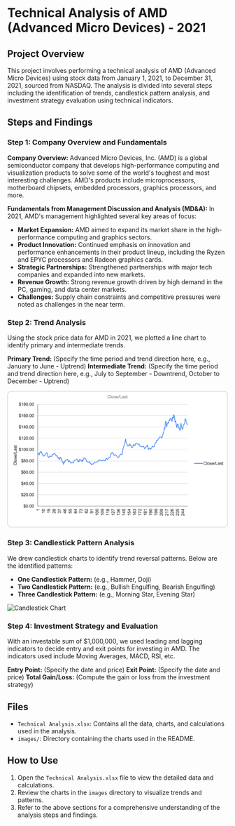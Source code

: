 # Technical Analysis of AMD (Advanced Micro Devices) - 2021

## Project Overview

This project involves performing a technical analysis of AMD (Advanced Micro Devices) using stock data from January 1, 2021, to December 31, 2021, sourced from NASDAQ. The analysis is divided into several steps including the identification of trends, candlestick pattern analysis, and investment strategy evaluation using technical indicators.

## Steps and Findings

### Step 1: Company Overview and Fundamentals

**Company Overview:**
Advanced Micro Devices, Inc. (AMD) is a global semiconductor company that develops high-performance computing and visualization products to solve some of the world's toughest and most interesting challenges. AMD's products include microprocessors, motherboard chipsets, embedded processors, graphics processors, and more.

**Fundamentals from Management Discussion and Analysis (MD&A):**
In 2021, AMD's management highlighted several key areas of focus:
- **Market Expansion:** AMD aimed to expand its market share in the high-performance computing and graphics sectors.
- **Product Innovation:** Continued emphasis on innovation and performance enhancements in their product lineup, including the Ryzen and EPYC processors and Radeon graphics cards.
- **Strategic Partnerships:** Strengthened partnerships with major tech companies and expanded into new markets.
- **Revenue Growth:** Strong revenue growth driven by high demand in the PC, gaming, and data center markets.
- **Challenges:** Supply chain constraints and competitive pressures were noted as challenges in the near term.

### Step 2: Trend Analysis

Using the stock price data for AMD in 2021, we plotted a line chart to identify primary and intermediate trends.

**Primary Trend:** (Specify the time period and trend direction here, e.g., January to June - Uptrend)
**Intermediate Trend:** (Specify the time period and trend direction here, e.g., July to September - Downtrend, October to December - Uptrend)

![Line Chart](https://github.com/Brox7/Technical-Analysis/blob/main/Line%20Chart.png)

### Step 3: Candlestick Pattern Analysis

We drew candlestick charts to identify trend reversal patterns. Below are the identified patterns:

- **One Candlestick Pattern:** (e.g., Hammer, Doji)
- **Two Candlestick Pattern:** (e.g., Bullish Engulfing, Bearish Engulfing)
- **Three Candlestick Pattern:** (e.g., Morning Star, Evening Star)

![Candlestick Chart](images/candlestick_chart.png)

### Step 4: Investment Strategy and Evaluation

With an investable sum of $1,000,000, we used leading and lagging indicators to decide entry and exit points for investing in AMD. The indicators used include Moving Averages, MACD, RSI, etc.

**Entry Point:** (Specify the date and price)
**Exit Point:** (Specify the date and price)
**Total Gain/Loss:** (Compute the gain or loss from the investment strategy)

## Files

- `Technical Analysis.xlsx`: Contains all the data, charts, and calculations used in the analysis.
- `images/`: Directory containing the charts used in the README.

## How to Use

1. Open the `Technical Analysis.xlsx` file to view the detailed data and calculations.
2. Review the charts in the `images` directory to visualize trends and patterns.
3. Refer to the above sections for a comprehensive understanding of the analysis steps and findings.
